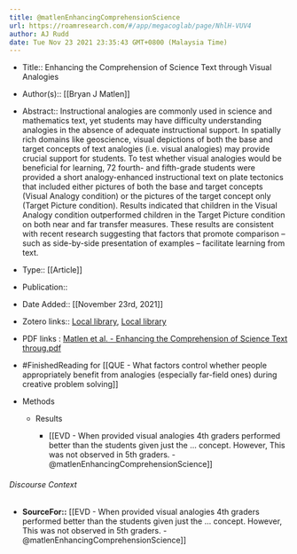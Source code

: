 ```yaml
---
title: @matlenEnhancingComprehensionScience
url: https://roamresearch.com/#/app/megacoglab/page/NhlH-VUV4
author: AJ Rudd
date: Tue Nov 23 2021 23:35:43 GMT+0800 (Malaysia Time)
---
```


- Title:: Enhancing the Comprehension of Science Text through Visual Analogies
- Author(s):: [[Bryan J Matlen]]
- Abstract:: Instructional analogies are commonly used in science and mathematics text, yet students may have difficulty understanding analogies in the absence of adequate instructional support. In spatially rich domains like geoscience, visual depictions of both the base and target concepts of text analogies (i.e. visual analogies) may provide crucial support for students. To test whether visual analogies would be beneficial for learning, 72 fourth- and fifth-grade students were provided a short analogy-enhanced instructional text on plate tectonics that included either pictures of both the base and target concepts (Visual Analogy condition) or the pictures of the target concept only (Target Picture condition). Results indicated that children in the Visual Analogy condition outperformed children in the Target Picture condition on both near and far transfer measures. These results are consistent with recent research suggesting that factors that promote comparison – such as side-by-side presentation of examples – facilitate learning from text.
- Type:: [[Article]]
- Publication::
- Date Added:: [[November 23rd, 2021]]
- Zotero links:: [Local library](zotero://select/groups/2451508/items/6EJJM4YP), [Local library](https://www.zotero.org/groups/2451508/items/6EJJM4YP)
- PDF links : [Matlen et al. - Enhancing the Comprehension of Science Text throug.pdf](zotero://open-pdf/groups/2451508/items/2S4XTH59)
- #FinishedReading for [[QUE - What factors control whether people appropriately benefit from analogies (especially far-field ones) during creative problem solving]]
- Methods

    - Results

        - [[EVD - When provided visual analogies 4th graders performed better than the students given just the ... concept. However, This was not observed in 5th graders. - @matlenEnhancingComprehensionScience]]

###### Discourse Context

- **SourceFor::** [[EVD - When provided visual analogies 4th graders performed better than the students given just the ... concept. However, This was not observed in 5th graders. - @matlenEnhancingComprehensionScience]]
